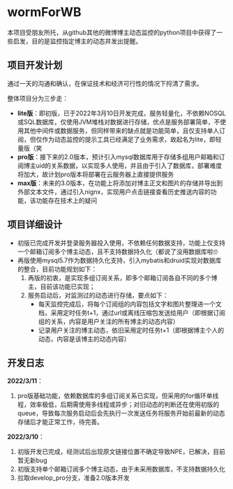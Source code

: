 # wormForWB
本项目受朋友所托，从github其他的微博博主动态监控的python项目中获得了一些启发，目的是监控指定博主的动态并发出提醒。
## 项目开发计划
通过一天的沟通和确认，在保证技术和经济可行性的情况下捋清了需求。

整体项目分为三步走：

- **lite版**：即初版，已于2022年3月10日开发完成，服务轻量化，不依赖NOSQL或SQL数据库，仅使用JVM堆栈对数据进行存储，优点是服务部署简单，不使用其他中间件或数据服务，但同样带来的缺点就是功能简单，且仅支持单人订阅，但仅作为动态监控的提示工具已经满足了业务需求，故起名为lite，即轻量版（笑
- **pro版**：接下来的2.0版本，预计引入mysql数据库用于存储多组用户邮箱和订阅博主uid的关系数据，以实现多人使用，并且由于引入了数据库，部署难度将加大，故计划pro版本将部署在云服务器上直接提供服务
- **max版**：未来的3.0版本，在功能上将添加对博主正文和图片的存储并导出到外部文本文件，通过引入nignx，实现用户点击链接查看历史推送内容的功能，该功能存在技术上的疑问

## 项目详细设计

- 初版已完成开发并登录服务器投入使用，不依赖任何数据支持，功能上仅支持一个邮箱订阅多个博主动态，且不支持数据持久化（都说了没用数据库啦🙄
- 再版使用mysql5.7作为数据持久化支持，引入mybatis和druid实现对数据库的整合，目前功能规划如下：
  1. 再版的初衷，是实现多组订阅关系，即多个邮箱订阅各自不同的多个博主，目前该功能已实现；
  2. 服务启动后，对监测过的动态进行存储，要点如下：
     - 每天监控完成后，将每个订阅组的内容包括文字和图片整理进一个文档，采用定时任务t+1，通过url或离线压缩包发送给用户（即根据订阅组的关系，内容是用户关注的所有博主的动态内容）
     - 记录用户关注的博主动态，依旧采用定时任务t+1（即根据博主个人的动态，内容是该博主的动态内容）



## 开发日志

**2022/3/11**：

1. pro版基础功能，依赖数据库的多组订阅关系已实现，但采用的for循环单线程，效率极低，后期需使用多线程或异步；对旧动态的判断还在使用初版的queue，导致每次服务启动后会先执行一次发送任务将服务开始前最新的动态存储后才能正常工作，待完善。

**2022/3/10**：

1. 初版开发已完成，经测试后出现原文链接位置不确定导致NPE，已解决，目前暂无新bug
2. 初版支持单个邮箱订阅多个博主动态，由于未采用数据库，不支持数据持久化
3. 拉取develop_pro分支，准备2.0版本开发
